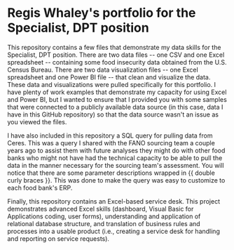 # Regis Whaley's portfolio for the Specialist, DPT position

This repository contains a few files that demonstrate my data skills for the Specialist, DPT position. There are two data files -- one CSV and one Excel spreadsheet -- containing some food insecurity data obtained from the U.S. Census Bureau. There are two data visualization files -- one Excel spreadsheet and one Power BI file -- that clean and visualize the data. These data and visualizations were pulled specifically for this portfolio. I have plenty of work examples that demonstrate my capacity for using Excel and Power BI, but I wanted to ensure that I provided you with some samples that were connected to a publicly available data source (in this case, data I have in this GitHub repository) so that the data source wasn't an issue as you viewed the files.

I have also included in this repository a SQL query for pulling data from Ceres. This was a query I shared with the FANO sourcing team a couple years ago to assist them with future analyses they might do with other food banks who might not have had the technical capacity to be able to pull the data in the manner necessary for the sourcing team's assessment. You will notice that there are some parameter descriptions wrapped in {{ double curly braces }}. This was done to make the query was easy to customize to each food bank's ERP.

Finally, this repository contains an Excel-based service desk. This project demonstrates advanced Excel skills (dashboard, Visual Basic for Applications coding, user forms), understanding and application of relational database structure, and translation of business rules and processes into a usable product (i.e., creating a service desk for handling and reporting on service requests).
